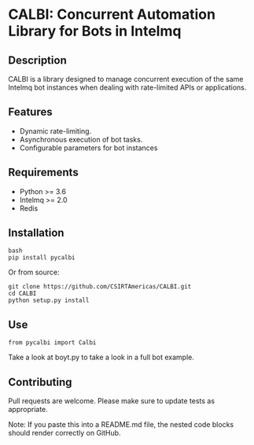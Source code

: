 # CALBI: Concurrent Automation Library for Bots in Intelmq

## Description

CALBI is a library designed to manage concurrent execution of the same Intelmq bot instances when dealing with rate-limited APIs or applications.

## Features

- Dynamic rate-limiting.
- Asynchronous execution of bot tasks.
- Configurable parameters for bot instances
  
## Requirements

- Python >= 3.6
- Intelmq >= 2.0
- Redis

## Installation

```
bash
pip install pycalbi
```
Or from source:
```
git clone https://github.com/CSIRTAmericas/CALBI.git
cd CALBI
python setup.py install

```
## Use

```
from pycalbi import Calbi
```

Take a look at boyt.py to take a look in a full bot example.

## Contributing

Pull requests are welcome. Please make sure to update tests as appropriate.

Note: If you paste this into a README.md file, the nested code blocks should render correctly on GitHub.
